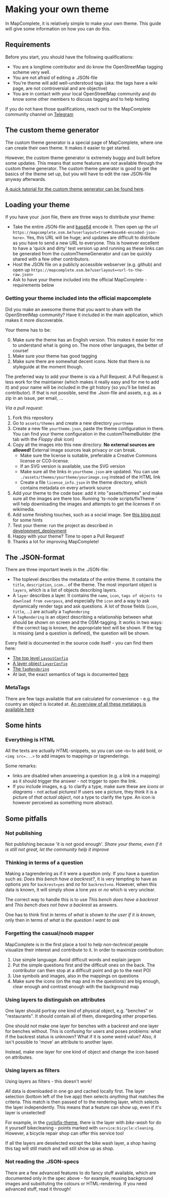 Making your own theme
=====================

In MapComplete, it is relatively simple to make your own theme. This guide will give some information on how you can do this.

Requirements
------------

Before you start, you should have the following qualifications:

- You are a longtime contributor and do know the OpenStreetMap tagging scheme very well.
- You are not afraid of editing a .JSON-file
- You're theme will add well-understood tags (aka: the tags have a wiki page, are not controversial and are objective)
- You are in contact with your local OpenStreetMap community and do know some other members to discuss tagging and to help testing

If you do not have those qualifications, reach out to the MapComplete community channel on [Telegram](https://t.me/joinchat/HiMUavahRG--SCvC)

The custom theme generator
--------------------------

The custom theme generator is a special page of MapComplete, where one can create their own theme. It makes it easier to get started.

However, the custom theme generator is extremely buggy and built before some updates. This means that some features are _not_ available through the custom theme generator. The custom theme generator is good to get the basics of the theme set up, but you will have to edit the raw JSON-file anyway afterwards.

[A quick tutorial for the custom theme generator can be found here](https://www.youtube.com/watch?v=nVbFrNVPxPw).

Loading your theme
------------------

If you have your .json file, there are three ways to distribute your theme:

- Take the entire JSON-file and [base64](https://www.base64encode.org/) encode it. Then open up the url `https://mapcomplete.osm.be?userlayout=true#<base64-encoded-json-here>`. Yes, this URL will be huge; and updates are difficult to distribute as you have to send a new URL to everyone. This is however excellent to have a 'quick and dirty' test version up and running as these links can be generated from the customThemeGenerator and can be quickly shared with a few other contributors.
- Host the JSON file on a publicly accessible webserver (e.g. github) and open up `https://mapcomplete.osm.be?userlayout=<url-to-the-raw.json>`
- Ask to have your theme included into the official MapComplete - requirements below

### Getting your theme included into the official mapcomplete

Did you make an awesome theme that you want to share with the OpenStreetMap community? Have it included in the main application, which makes it more discoverable.

Your theme has to be:

0) Make sure the theme has an English version. This makes it easier for me to understand what is going on. The more other languages, the better of course!
1) Make sure your theme has good tagging
3) Make sure there are somewhat decent icons. Note that there is _no_ styleguide at the moment though.

The preferred way to add your theme is via a Pull Request. A Pull Request is less work for the maintainer (which makes it really easy and for me to add it) and your name will be included in the git history (so you'll be listed as contributor). If that is not possible, send the .Json-file and assets, e.g. as a zip in an issue, per email, ...

*Via a pull request:*

1) Fork this repository
2) Go to `assets/themes` and create a new directory `yourtheme`
3) Create a new file `yourtheme.json`, paste the theme configuration in there. You can find your theme configuration in the customThemeBuilder (the tab with the *Floppy disk* icon)
4) Copy all the images into this new directory. **No external sources are allowed!** External image sources leak privacy or can break.
    - Make sure the license is suitable, preferable a Creative Commons license or CC0-license.
    - If an SVG version is available, use the SVG version
    - Make sure all the links in `yourtheme.json` are updated. You can use `./assets/themes/yourtheme/yourimage.svg` instead of the HTML link
    - Create a file `license_info.json` in the theme directory, which contains metadata on every artwork source 
 5) Add your theme to the code base: add it into "assets/themes" and make sure all the images are there too. Running 'ts-node scripts/fixTheme <path to your theme>' will help downloading the images and attempts to get the licenses if on wikimedia.
 6) Add some finishing touches, such as a social image. See [this blog post](https://www.h3xed.com/web-and-internet/how-to-use-og-image-meta-tag-facebook-reddit) for some hints
 7) Test your theme: run the project as described in [development_deployment](Development_deployment.md)
 8) Happy with your theme? Time to open a Pull Request!
 9) Thanks a lot for improving MapComplete!
 
 
 The .JSON-format
 ----------------
 
There are three important levels in the .JSON-file:

- The toplevel describes the metadata of the entire theme. It contains the `title`, `description`, `icon`... of the theme. The most important object is `layers`, which is a list of objects describing layers.
- A `layer` describes a layer. It contains the `name`, `icon`, `tags of objects to download from overpass`, and especially the `icon` and a way to ask dynamically render tags and ask questions. A lot of those fields (`icon`, `title`, ...) are actually a `TagRendering`
- A `TagRendering` is an object describing a relationship between what should be shown on screen and the OSM-tagging. It works in two ways: if the correct tag is known, the appropriate text will be shown. If the tag is missing (and a question is defined), the question will be shown.


Every field is documented in the source code itself - you can find them here:

- [The top level `LayoutConfig`](https://github.com/pietervdvn/MapComplete/blob/master/Customizations/JSON/LayoutConfigJson.ts)
- [A layer object `LayerConfig`](https://github.com/pietervdvn/MapComplete/blob/master/Customizations/JSON/LayerConfigJson.ts)
- [The `TagRendering`](https://github.com/pietervdvn/MapComplete/blob/master/Customizations/JSON/TagRenderingConfigJson.ts)
- At last, the exact semantics of tags is documented [here](Tags_format.md)

### MetaTags

There are few tags available that are calculated for convenience - e.g. the country an object is located at. [An overview of all these metatags is available here](Docs/CalculatedTags.md)

 Some hints
------------

### Everything is HTML

All the texts are actually *HTML*-snippets, so you can use `<b>` to add bold, or `<img src=...>` to add images to mappings or tagrenderings. 

Some remarks: 

- links are disabled when answering a question (e.g. a link in a mapping) as it should trigger the answer - not trigger to open the link.
- If you include images, e.g. to clarify a type, make sure these are _icons_ or _diagrams_ - not actual pictures! If users see a picture, they think it is a picture of _that actual object_, not a type to clarify the type. An icon is however perceived as something more abstract. 

 Some pitfalls
---------------

### Not publishing

Not publishing because 'it is not good enough'. _Share your theme, even if it is still not great, let the community help it improve_

### Thinking in terms of a question

Making a tagrendering as if it were a question only. If you have a question such as: _Does this bench have a backrest?_, it is very tempting to have as options _yes_ for `backrest=yes` and _no_ for `backrest=no`. However, when this data is known, it will simply show a lone _yes_ or _no_ which is very unclear.

The correct way to handle this is to use _This bench does have a backrest_ and _This bench does not have a backrest_ as answers.

One has to think first in terms of _what is shown to the user if it is known_, only then in terms of _what is the question I want to ask_

### Forgetting the casual/noob mapper

MapComplete is in the first place a tool to help *non-technical* people visualize their interest and contribute to it. In order to maximize contribution:

1. Use simple language. Avoid difficult words and explain jargon
2. Put the simple questions first and the difficult ones on the back. The contributor can then stop at a difficult point and go to the next POI
3. Use symbols and images, also in the mappings on questions
4. Make sure the icons (on the map and in the questions) are big enough, clear enough and contrast enough with the background map

### Using layers to distinguish on attributes

One layer should portray one kind of physical object, e.g. "benches" or "restaurants". It should contain all of them, disregarding other properties.

One should not make one layer for benches with a backrest and one layer for benches without. This is confusing for users and poses problems: what if the backrest status is unknown? What if it is some weird value?
Also, it isn't possible to 'move' an attribute to another layer.

Instead, make one layer for one kind of object and change the icon based on attributes.

### Using layers as filters

Using layers as filters - this doesn't work!

_All_ data is downloaded in one go and cached locally first. The layer selection (bottom left of the live app) then selects _anything_ that matches the criteria. This match is then passed of to the rendering layer, which selects the layer independently. This means that a feature can show up, even if it's layer is unselected!

For example, in the [cyclofix-theme](https://mapcomplete.osm.org/cyclofix), there is the layer with _bike-wash_ for do it yourself bikecleaning - points marked with `service:bicycle:cleaning`. However, a bicycle repair shop can offer this service too!

If all the layers are deselected except the bike wash layer, a shop having this tag will still match and will still show up as shop.

### Not reading the .JSON-specs

There are a few advanced features to do fancy stuff available, which are documented only in the spec above - for example, reusing background images and substituting the colours or HTML-rendering. If you need advanced stuff, read it through!
